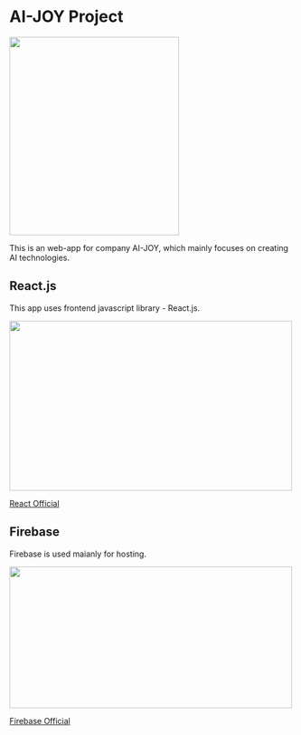 # AI-JOY Project
<img src="https://github.com/user-attachments/assets/ad9787fb-a450-4738-9fa6-f26192dcb454" style="width:300px; height:350px"/>

This is an web-app for company AI-JOY, which mainly focuses on creating AI technologies.

## React.js
This app uses frontend javascript library - React.js.

<img src="https://github.com/user-attachments/assets/148ece3d-e14d-4b38-8a37-f7736ba51930" style="width:500px; height:300px"/>

[React Official](https://react.dev)

## Firebase
Firebase is used maianly for hosting.

<img src="https://firebase.google.com/images/social.png" style="width:500px; height:250px"/>

[Firebase Official](https://firebase.google.com)
